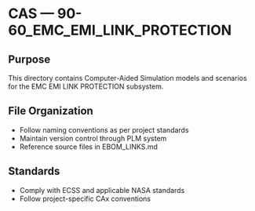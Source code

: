 # CAS — 90-60_EMC_EMI_LINK_PROTECTION

## Purpose

This directory contains Computer-Aided Simulation models and scenarios for the EMC EMI LINK PROTECTION subsystem.

## File Organization

- Follow naming conventions as per project standards
- Maintain version control through PLM system
- Reference source files in EBOM_LINKS.md

## Standards

- Comply with ECSS and applicable NASA standards
- Follow project-specific CAx conventions
